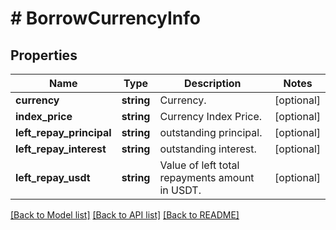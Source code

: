 # # BorrowCurrencyInfo

## Properties

Name | Type | Description | Notes
------------ | ------------- | ------------- | -------------
**currency** | **string** | Currency. | [optional] 
**index_price** | **string** | Currency Index Price. | [optional] 
**left_repay_principal** | **string** | outstanding principal. | [optional] 
**left_repay_interest** | **string** | outstanding interest. | [optional] 
**left_repay_usdt** | **string** | Value of left total repayments amount in USDT. | [optional] 

[[Back to Model list]](../../README.md#documentation-for-models) [[Back to API list]](../../README.md#documentation-for-api-endpoints) [[Back to README]](../../README.md)
